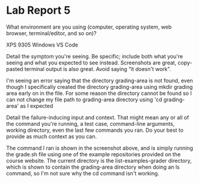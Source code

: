 # Lab Report 5

What environment are you using (computer, operating system, web browser, terminal/editor, and so on)?

XPS 9305 Windows VS Code

Detail the symptom you're seeing. Be specific; include both what you're seeing and what you expected to see instead. Screenshots are great, copy-pasted terminal output is also great. Avoid saying “it doesn't work”.

I'm seeing an error saying that the directory grading-area is not found, even though I specifically created the directory grading-area using mkdir grading area early on in the file. 
For some reason the directory cannot be found so I can not change my file path to grading-area directory using 'cd grading-area' as I expected

Detail the failure-inducing input and context. That might mean any or all of the command you're running, a test case, command-line arguments, working directory, even the last few commands you ran. Do your best to provide as much context as you can.

The command I ran is shown in the screenshot above, and is simply running the grade.sh file using one of the example repositories provided on the course website. The current directory is the list-examples-grader directory, which is shown to contain the grading-area directory when doing an ls command, so I'm not sure why the cd command isn't working. 

